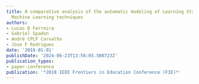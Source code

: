 ```yaml
---
title: A comparative analysis of the automatic modeling of Learning Styles through
  Machine Learning techniques
authors:
- Lucas D Ferreira
- Gabriel Spadon
- André CPLF Carvalho
- Jose F Rodrigues
date: '2018-01-01'
publishDate: '2024-06-23T13:56:03.500723Z'
publication_types:
- paper-conference
publication: '*2018 IEEE Frontiers in Education Conference (FIE)*'
---
```

